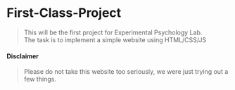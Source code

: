 # First-Class-Project
>This will be the first project for Experimental Psychology Lab.
<br>The task is to implement a simple website using HTML/CSS/JS

#### Disclaimer
>Please do not take this website too seriously, we were just trying out a few things.
